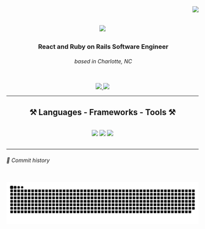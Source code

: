 <img align="right" src="https://visitor-badge.laobi.icu/badge?page_id=mpasichnyuk.mpasichnyuk" />

<h1 align="center">
    <img src="https://readme-typing-svg.herokuapp.com?font=Fira+Code&weight=500&pause=500&color=535DF7&center=true&vCenter=true&random=false&width=500&height=70&lines=Hi+There!+%F0%9F%91%8B;I'm+Mikhail+Pasichnyuk!" />
</h1>

<h3 align="center"> React and Ruby on Rails Software Engineer </h3>
<h6 align="center"> based in Charlotte, NC </h6>

<br/>

<div align="center"> 
  <a target="_blank" href="https://www.linkedin.com/in/mpasichniuk">
    <img src="https://img.shields.io/badge/LinkedIn-0077B5?style=for-the-badge&logo=linkedin&logoColor=white" />
  </a>
     
  <a href="https://mpasichnyuk.com" target="_blank">
     <img src="https://img.shields.io/badge/Portfolio-FF5722?style=for-the-badge&logo=safari&logoColor=white" /> 
      <!-- sqlite, todoist, safari, google-chrome are other good icon options -->
  </a>
</div>

 <hr/>
<h2 align="center">⚒️ Languages - Frameworks - Tools ⚒️</h2>
<br/>
<div align="center">
    <img src="https://skillicons.dev/icons?i=ruby,react,rails,postgres,redux,bootstrap,mui,html,css,javascript" />
    <img src="https://skillicons.dev/icons?i=docker,vim,neovim,vscode,git,gitlab,github,figma,tailwind,linux" />
    <img src="https://skillicons.dev/icons?i=threejs,styledcomponents,idea,python,typescript,apple,blender,unreal,godot,ubuntu" /><br>
</div>

<br/>
<hr/>

<div aligh="center">
    <h6>🐍 Commit history</h6>
    <br>
    <img src="https://raw.githubusercontent.com/mpasichnyuk/mpasichnyuk/output/snake.svg" alt="Snake animation" />
</div>
<!--
**mpasichnyuk/mpasichnyuk** is a ✨ _special_ ✨ repository because its `README.md` (this file) appears on your GitHub profile.

Here are some ideas to get you started:

- 🔭 I’m currently working on ...
- 🌱 I’m currently learning ...
- 👯 I’m looking to collaborate on ...
- 🤔 I’m looking for help with ...
- 💬 Ask me about ...
- 📫 How to reach me: ...
- 😄 Pronouns: ...
- ⚡ Fun fact: ...
-->
